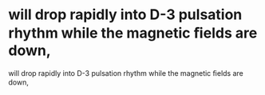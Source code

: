 # will drop rapidly into D-3 pulsation rhythm while the magnetic ﬁelds are down,

will drop rapidly into D-3 pulsation rhythm while the magnetic ﬁelds are down,